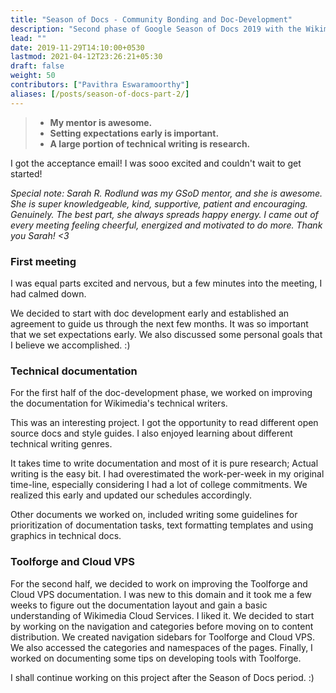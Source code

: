 ```yaml
---
title: "Season of Docs - Community Bonding and Doc-Development"
description: "Second phase of Google Season of Docs 2019 with the Wikimedia Foundation."
lead: ""
date: 2019-11-29T14:10:00+0530
lastmod: 2021-04-12T23:26:21+05:30
draft: false
weight: 50
contributors: ["Pavithra Eswaramoorthy"]
aliases: [/posts/season-of-docs-part-2/]
---
```


>- **My mentor is awesome.**
>- **Setting expectations early is important.**
>- **A large portion of technical writing is research.**

I got the acceptance email! I was sooo excited and couldn't wait to get started!

*Special note: Sarah R. Rodlund was my GSoD mentor, and she is awesome. She is super knowledgeable, kind, supportive, patient and encouraging. Genuinely. The best part, she always spreads happy energy. I came out of every meeting feeling cheerful, energized and motivated to do more. Thank you Sarah! <3*

### First meeting

I was equal parts excited and nervous, but a few minutes into the meeting, I had calmed down.

We decided to start with doc development early and established an agreement to guide us through the next few months. It was so important that we set expectations early. We also discussed some personal goals that I believe we accomplished. :)

### Technical documentation

For the first half of the doc-development phase, we worked on improving the documentation for Wikimedia's technical writers.

This was an interesting project. I got the opportunity to read different open source docs and style guides. I also enjoyed learning about different technical writing genres.

It takes time to write documentation and most of it is pure research; Actual writing is the easy bit. I had overestimated the work-per-week in my original time-line, especially considering I had a lot of college commitments. We realized this early and updated our schedules accordingly.

Other documents we worked on, included writing some guidelines for prioritization of documentation tasks, text formatting templates and using graphics in technical docs.

### Toolforge and Cloud VPS

For the second half, we decided to work on improving the Toolforge and Cloud VPS documentation. I was new to this domain and it took me a few weeks to figure out the documentation layout and gain a basic understanding of Wikimedia Cloud Services. I liked it. We decided to start by working on the navigation and categories before moving on to content distribution. We created navigation sidebars for Toolforge and Cloud VPS. We also accessed the categories and namespaces of the pages. Finally, I worked on documenting some tips on developing tools with Toolforge.

I shall continue working on this project after the Season of Docs period. :)
